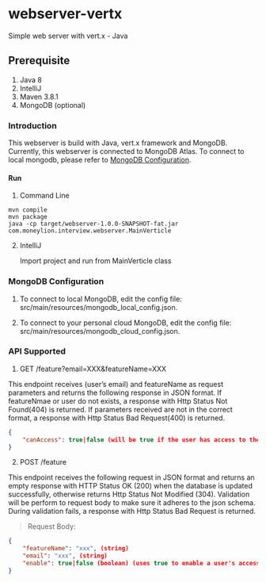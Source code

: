 # webserver-vertx
 Simple web server with vert.x  - Java

## Prerequisite
1. Java 8 
2. IntelliJ
3. Maven 3.8.1 
4. MongoDB (optional)

### Introduction 
This webserver is build with Java, vert.x framework and MongoDB. Currently, this webserver is connected to MongoDB Atlas. To connect to local mongodb, 
please refer to [MongoDB Configuration](#MongoDBConfiguration). 

#### Run 
1. Command Line 
```
mvn compile 
mvn package
java -cp target/webserver-1.0.0-SNAPSHOT-fat.jar com.moneylion.interview.webserver.MainVerticle
```

2. IntelliJ 
   
   Import project and run from MainVerticle class

### MongoDB Configuration 
1. To connect to local MongoDB, edit the config file: src/main/resources/mongodb_local_config.json. 

2. To connect to your personal cloud MongoDB, edit the config file: src/main/resources/mongodb_cloud_config.json.

### API Supported 
   1.  GET /feature?email=XXX&featureName=XXX
   
This endpoint receives (user’s email) and featureName as request parameters and returns the following response in JSON format. If featureNmae or user do not exists, a response with Http Status Not Found(404) is returned. If parameters received are not in the correct format, a response with Http Status Bad Request(400) is returned. 

```json
{  
	"canAccess": true|false (will be true if the user has access to the featureName
}
```

2.  POST /feature

This endpoint receives the following request in JSON format and returns an empty response with HTTP Status OK (200) when the database is updated successfully, otherwise returns Http Status Not Modified (304). Validation will be perform to request body to make sure it adheres to the json schema. During validation fails, a response with Http Status Bad Request is returned. 

> Request Body: 
```json
{
	"featureName": "xxx", (string)
	"email": "xxx", (string) 
	"enable": true|false (boolean) (uses true to enable a user's access, otherwise, false
}
```


